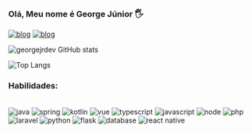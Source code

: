 ### Olá, Meu nome é George Júnior 🖐️

[![blog](https://img.shields.io/badge/Portifólio-0DBD8B?style=for-the-badge&logo=About.me&logoColor=white)](https://georgejrdev.github.io/Portfolio)
[![blog](https://img.shields.io/badge/LinkedIn-0077B5?style=for-the-badge&logo=linkedin&logoColor=white
)](https://www.linkedin.com/in/george-j%C3%BAnior-b26776268)

![georgejrdev GitHub stats](https://github-readme-stats.vercel.app/api?username=georgejrdev&show_icons=true&theme=dracula)

![Top Langs](https://github-readme-stats.vercel.app/api/top-langs/?username=georgejrdev&layout=compact&theme=dracula&hide=css,jupyter%20notebook,html)

### Habilidades:

<div style="display: inline_block"><br/> 
    <img margin="5 align="center" alt="java" src="https://img.shields.io/badge/Java-ED8B00?style=for-the-badge&logo=openjdk&logoColor=white"/>
    <img margin="5 align="center" alt="spring" src="https://img.shields.io/badge/Spring-6DB33F?style=for-the-badge&logo=spring&logoColor=white"/>
    <img margin="5 align="center" alt="kotlin" src="https://img.shields.io/badge/Kotlin-0095D5?&style=for-the-badge&logo=kotlin&logoColor=white"/>
    <img margin="5 align="center" alt="vue" src="https://img.shields.io/badge/Vue.js-35495E?style=for-the-badge&logo=vue.js&logoColor=4FC08D"/>
    <img margin="5 align="center" alt="typescript" src="https://img.shields.io/badge/TypeScript-007ACC?style=for-the-badge&logo=typescript&logoColor=white"/>
    <img margin="5 align="center" alt="javascript" src="https://img.shields.io/badge/JavaScript-F7DF1E?style=for-the-badge&logo=javascript&logoColor=black"/>
    <img margin="5 align="center" alt="node" src="https://img.shields.io/badge/Node.js-43853D?style=for-the-badge&logo=node.js&logoColor=white"/>
    <img margin="5 align="center" alt="php" src="https://img.shields.io/badge/PHP-777BB4?style=for-the-badge&logo=php&logoColor=white"/>
    <img margin="5 align="center" alt="laravel" src="https://img.shields.io/badge/Laravel-FF2D20?style=for-the-badge&logo=laravel&logoColor=white"/>
    <img margin="5 align="center" alt="python" src="https://img.shields.io/badge/Python-14354C?style=for-the-badge&logo=python&logoColor=white"/>
    <img margin="5 align="center" alt="flask" src="https://img.shields.io/badge/Flask-000000?style=for-the-badge&logo=flask&logoColor=white"/>
    <img margin="5 align="center" alt="database" src="https://img.shields.io/badge/DataBase-005C84?style=for-the-badge&logo=mysql&logoColor=white"/>
    <img margin="5 align="center" alt="react native" src="https://img.shields.io/badge/React_Native-20232A?style=for-the-badge&logo=react&logoColor=61DAFB"/>
    
</div>

